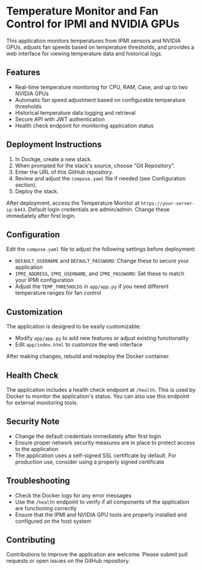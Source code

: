 # Temperature Monitor and Fan Control for IPMI and NVIDIA GPUs

This application monitors temperatures from IPMI sensors and NVIDIA GPUs, adjusts fan speeds based on temperature thresholds, and provides a web interface for viewing temperature data and historical logs.

## Features

- Real-time temperature monitoring for CPU, RAM, Case, and up to two NVIDIA GPUs
- Automatic fan speed adjustment based on configurable temperature thresholds
- Historical temperature data logging and retrieval
- Secure API with JWT authentication
- Health check endpoint for monitoring application status

## Deployment Instructions

1. In Dockge, create a new stack.
2. When prompted for the stack's source, choose "Git Repository".
3. Enter the URL of this GitHub repository.
4. Review and adjust the `compose.yaml` file if needed (see Configuration section).
5. Deploy the stack.

After deployment, access the Temperature Monitor at `https://your-server-ip:8443`.
Default login credentials are admin/admin. Change these immediately after first login.

## Configuration

Edit the `compose.yaml` file to adjust the following settings before deployment:

- `DEFAULT_USERNAME` and `DEFAULT_PASSWORD`: Change these to secure your application
- `IPMI_ADDRESS`, `IPMI_USERNAME`, and `IPMI_PASSWORD`: Set these to match your IPMI configuration
- Adjust the `TEMP_THRESHOLDS` in `app/app.py` if you need different temperature ranges for fan control

## Customization

The application is designed to be easily customizable:

- Modify `app/app.py` to add new features or adjust existing functionality
- Edit `app/index.html` to customize the web interface

After making changes, rebuild and redeploy the Docker container.

## Health Check

The application includes a health check endpoint at `/health`. This is used by Docker to monitor the application's status. You can also use this endpoint for external monitoring tools.

## Security Note

- Change the default credentials immediately after first login
- Ensure proper network security measures are in place to protect access to the application
- The application uses a self-signed SSL certificate by default. For production use, consider using a properly signed certificate

## Troubleshooting

- Check the Docker logs for any error messages
- Use the `/health` endpoint to verify if all components of the application are functioning correctly
- Ensure that the IPMI and NVIDIA GPU tools are properly installed and configured on the host system

## Contributing

Contributions to improve the application are welcome. Please submit pull requests or open issues on the GitHub repository.
